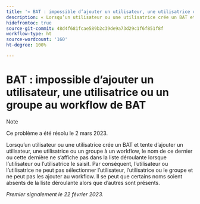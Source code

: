 ```yaml
---
title: '« BAT : impossible d’ajouter un utilisateur, une utilisatrice ou un groupe au workflow de BAT »'
description: « Lorsqu’un utilisateur ou une utilisatrice crée un BAT et tente d’ajouter un utilisateur, une utilisatrice ou un groupe à un workflow, le nom de ce dernier ou cette dernière ne s’affiche pas dans la liste déroulante lorsque l’utilisateur ou l’utilisatrice le saisit. Par conséquent, l’utilisateur ou l’utilisatrice ne peut pas sélectionner l’utilisateur, l’utilisatrice ou le groupe et ne peut pas les ajouter au workflow. Il se peut que certains noms soient absents de la liste déroulante alors que d’autres sont présents. »
hidefromtoc: true
source-git-commit: 48d4f681fcae589b2c39de9a73d29c1f6f851f8f
workflow-type: ht
source-wordcount: '160'
ht-degree: 100%

---
```



# BAT : impossible d’ajouter un utilisateur, une utilisatrice ou un groupe au workflow de BAT

>[!NOTE]
>
>Ce problème a été résolu le 2 mars 2023.

Lorsqu’un utilisateur ou une utilisatrice crée un BAT et tente d’ajouter un utilisateur, une utilisatrice ou un groupe à un workflow, le nom de ce dernier ou cette dernière ne s’affiche pas dans la liste déroulante lorsque l’utilisateur ou l’utilisatrice le saisit. Par conséquent, l’utilisateur ou l’utilisatrice ne peut pas sélectionner l’utilisateur, l’utilisatrice ou le groupe et ne peut pas les ajouter au workflow. Il se peut que certains noms soient absents de la liste déroulante alors que d’autres sont présents.

_Premier signalement le 22 février 2023._

